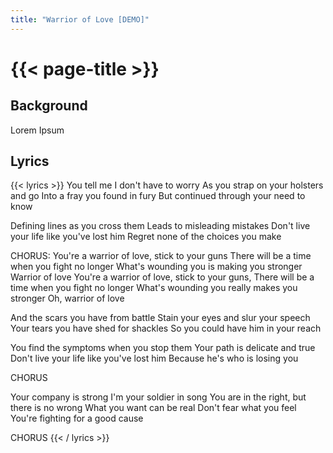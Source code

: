 ```yaml
---
title: "Warrior of Love [DEMO]"
---
```

# {{< page-title >}}

## Background
Lorem Ipsum

## Lyrics
{{< lyrics >}}
You tell me I don't have to worry
As you strap on your holsters and go
Into a fray you found in fury
But continued through your need to know

Defining lines as you cross them
Leads to misleading mistakes
Don't live your life like you've lost him
Regret none of the choices you make

CHORUS:
You're a warrior of love, stick to your guns
There will be a time when you fight no longer
What's wounding you is making you stronger
Warrior of love
You're a warrior of love, stick to your guns,
There will be a time when you fight no longer
What's wounding you really makes you stronger
Oh, warrior of love

And the scars you have from battle
Stain your eyes and slur your speech
Your tears you have shed for shackles
So you could have him in your reach

You find the symptoms when you stop them
Your path is delicate and true
Don't live your life like you've lost him
Because he's who is losing you

CHORUS

Your company is strong
I'm your soldier in song
You are in the right, but there is no wrong
What you want can be real
Don't fear what you feel
You're fighting for a good cause

CHORUS
{{< / lyrics >}}
